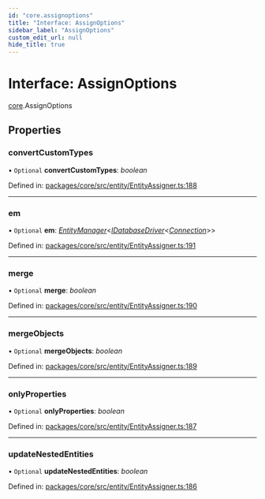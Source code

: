 ```yaml
---
id: "core.assignoptions"
title: "Interface: AssignOptions"
sidebar_label: "AssignOptions"
custom_edit_url: null
hide_title: true
---
```


# Interface: AssignOptions

[core](../modules/core.md).AssignOptions

## Properties

### convertCustomTypes

• `Optional` **convertCustomTypes**: *boolean*

Defined in: [packages/core/src/entity/EntityAssigner.ts:188](https://github.com/mikro-orm/mikro-orm/blob/bcf1a0899b/packages/core/src/entity/EntityAssigner.ts#L188)

___

### em

• `Optional` **em**: [*EntityManager*](../classes/core.entitymanager.md)<[*IDatabaseDriver*](core.idatabasedriver.md)<[*Connection*](../classes/core.connection.md)\>\>

Defined in: [packages/core/src/entity/EntityAssigner.ts:191](https://github.com/mikro-orm/mikro-orm/blob/bcf1a0899b/packages/core/src/entity/EntityAssigner.ts#L191)

___

### merge

• `Optional` **merge**: *boolean*

Defined in: [packages/core/src/entity/EntityAssigner.ts:190](https://github.com/mikro-orm/mikro-orm/blob/bcf1a0899b/packages/core/src/entity/EntityAssigner.ts#L190)

___

### mergeObjects

• `Optional` **mergeObjects**: *boolean*

Defined in: [packages/core/src/entity/EntityAssigner.ts:189](https://github.com/mikro-orm/mikro-orm/blob/bcf1a0899b/packages/core/src/entity/EntityAssigner.ts#L189)

___

### onlyProperties

• `Optional` **onlyProperties**: *boolean*

Defined in: [packages/core/src/entity/EntityAssigner.ts:187](https://github.com/mikro-orm/mikro-orm/blob/bcf1a0899b/packages/core/src/entity/EntityAssigner.ts#L187)

___

### updateNestedEntities

• `Optional` **updateNestedEntities**: *boolean*

Defined in: [packages/core/src/entity/EntityAssigner.ts:186](https://github.com/mikro-orm/mikro-orm/blob/bcf1a0899b/packages/core/src/entity/EntityAssigner.ts#L186)
